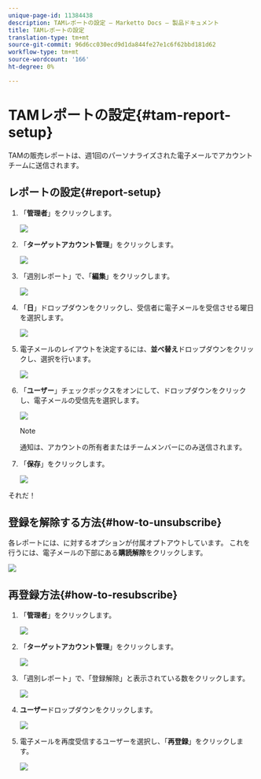 ```yaml
---
unique-page-id: 11384438
description: TAMレポートの設定 — Marketto Docs — 製品ドキュメント
title: TAMレポートの設定
translation-type: tm+mt
source-git-commit: 96d6cc030ecd9d1da844fe27e1c6f62bbd181d62
workflow-type: tm+mt
source-wordcount: '166'
ht-degree: 0%

---
```



# TAMレポートの設定{#tam-report-setup}

TAMの販売レポートは、週1回のパーソナライズされた電子メールでアカウントチームに送信されます。

## レポートの設定{#report-setup}

1. 「**管理者**」をクリックします。

   ![](assets/one-3.png)

1. 「**ターゲットアカウント管理**」をクリックします。

   ![](assets/tam-report-setup-2.png)

1. 「週別レポート」で、「**編集**」をクリックします。

   ![](assets/three-3.png)

1. 「**日**」ドロップダウンをクリックし、受信者に電子メールを受信させる曜日を選択します。

   ![](assets/four-4.png)

1. 電子メールのレイアウトを決定するには、**並べ替え**&#x200B;ドロップダウンをクリックし、選択を行います。

   ![](assets/five-3.png)

1. 「**ユーザー**」チェックボックスをオンにして、ドロップダウンをクリックし、電子メールの受信先を選択します。

   ![](assets/six-2.png)

   >[!NOTE]
   >
   >通知は、アカウントの所有者またはチームメンバーにのみ送信されます。

1. 「**保存**」をクリックします。

   ![](assets/seven-2.png)

それだ！

## 登録を解除する方法{#how-to-unsubscribe}

各レポートには、に対するオプションが付属オプトアウトしています。 これを行うには、電子メールの下部にある&#x200B;**購読解除**&#x200B;をクリックします。

![](assets/eight-1.png)

## 再登録方法{#how-to-resubscribe}

1. 「**管理者**」をクリックします。

   ![](assets/one-3.png)

1. 「**ターゲットアカウント管理**」をクリックします。

   ![](assets/tam-report-setup-10.png)

1. 「週別レポート」で、「登録解除」と表示されている数をクリックします。

   ![](assets/nine.png)

1. **ユーザー**&#x200B;ドロップダウンをクリックします。

   ![](assets/ten.png)

1. 電子メールを再度受信するユーザーを選択し、「**再登録**」をクリックします。

   ![](assets/eleven.png)
